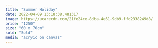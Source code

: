 ```yaml
---
title: "Summer Holiday"
date: 2022-04-09 13:18:38.481317
image: https://ucarecdn.com/21fe24ce-8dba-4e61-9db9-ffd2338249d8/
price: "1250"
size: "60 x 70cm"
sold: "Sold"
media: "acryic on canvas"
---
```


